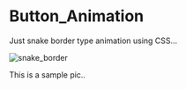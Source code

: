 # Button_Animation
Just snake border type animation using CSS...

![snake_border](https://github.com/Sutampaul990/Button_Animation/assets/102974292/2380c5d8-4e11-44d0-9547-feb8091a1d5c)

This is a sample pic..
